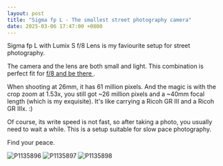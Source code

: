 ```yaml
---
layout: post
title: "Sigma fp L - The smallest street photography camera"
date: 2025-03-06 17:47:00 +0800
---
```


Sigma fp L with Lumix S f/8 Lens is my faviourite setup for street photography.

The camera and the lens are both small and light. This combination is perfect fit for [f/8 and be there
](https://en.wikipedia.org/wiki/F/8_and_be_there).

When shooting at 26mm, it has 61 million pixels. And the magic is with the crop zoom at 1.53x, you still got ~26 million pixels and a ~40mm focal length (which is my exquisite). It's like carrying a Ricoh GR III and a Ricoh GR IIIx. :)

Of course, its write speed is not fast, so after taking a photo, you usually need to wait a while. This is a setup suitable for slow pace photography.

Find your peace.

![P1135896](/assets/images/sigma-fp-l/P1135896.JPG)
![P1135897](/assets/images/sigma-fp-l/P1135897.JPG)
![P1135898](/assets/images/sigma-fp-l/P1135898.JPG)
